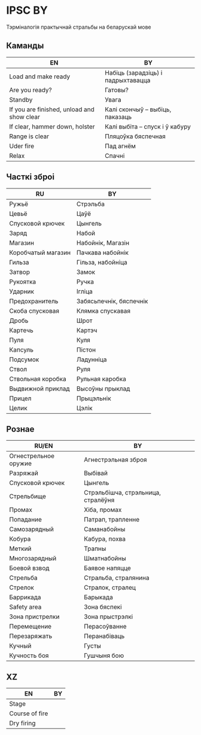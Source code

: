 # IPSC BY
Тэрміналогія практычнай стральбы на беларускай мове
## Каманды
|**EN**|**BY**|
| ------------- | ------------- |
|Load and make ready | Набіць (зарадзіць) і падрыхтавацца|
|Are you ready? | Гатовы?|
|Standby | Увага|
|If you are finished, unload and show clear | Калі скончыў – выбіць, паказаць|
|If clear, hammer down, holster | Калі выбіта – спуск і ў кабуру|
|Range is clear | Пляцоўка бяспечная|
|Uder fire | Пад агнём|
|Relax | Спачні|

## Часткі зброі
|**RU**|**BY**|
| ------------- | ------------- |
|Ружьё | Стрэльба|
|Цевьё | Цаўё|
|Спусковой крючек | Цынгель|
|Заряд | Набой|
|Магазин | Набойнік, Магазін|
|Коробчатый магазин | Пачкава набойнік|
|Гильза | Гільза, набойніца|
|Затвор | Замок|
|Рукоятка | Ручка|
|Ударник | Ігліца|
|Предохранитель | Забясьпечнік, бяспечнік|
|Скоба спусковая | Клямка спускавая|
|Дробь | Шрот|
|Картечь | Картэч|
|Пуля | Куля|
|Капсуль | Пістон|
|Подсумок | Ладунніца|
|Ствол | Руля|
|Ствольная коробка | Рульная каробка|
|Выдвижной приклад | Высоўны прыклад|
|Прицел | Прыцэльнік|
|Целик | Цэлік|

## Рознае
|**RU/EN**|**BY**|
| ------------- | ------------- |
|Огнестрельное оружие | Агнестрэльная зброя|
|Разряжай | Выбівай|
|Спусковой крючек | Цынгель|
|Стрельбище | Стрэльбішча, стрэльница, стралёўня |
|Промах | Хіба, промах|
|Попадание | Патрап, трапленне|
|Самозарядный | Саманабойны|
|Кобура | Кабура, похва|
|Меткий | Трапны|
|Многозарядный | Шматнабойны|
|Боевой взвод | Баявое напяцце|
|Стрельба | Стральба, стралянина|
|Стрелок | Стралок, стралец|
|Баррикада | Барыкада|
|Safety area | Зона бяспекі|
|Зона пристрелки | Зона прыстрэлкі|
|Перемещение | Перасоўванне|
|Перезаряжать | Перанабіваць|
|Кучный | Густы|
|Кучность боя | Гушчыня бою|


## XZ
|**EN**|**BY**|
| ------------- | ------------- |
|Stage | |
|Course of fire | |
|Dry firing | |

